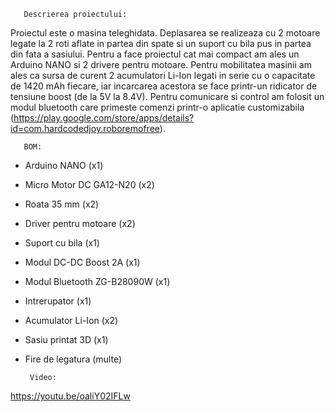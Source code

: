        Descrierea proiectului:
   Proiectul este o masina teleghidata. 
   Deplasarea se realizeaza cu 2 motoare legate la 2 roti aflate in partea din spate si un suport cu bila pus in partea din fata a sasiului. 
   Pentru a face proiectul cat mai compact am ales un Arduino NANO si 2 drivere pentru motoare. 
   Pentru mobilitatea masinii am ales ca sursa de curent 2 acumulatori Li-Ion legati in serie cu o capacitate de 1420 mAh fiecare, iar incarcarea acestora se face printr-un ridicator de tensiune boost (de la 5V la 8.4V).
   Pentru comunicare si control am folosit un modul bluetooth care primeste comenzi printr-o aplicatie customizabila (https://play.google.com/store/apps/details?id=com.hardcodedjoy.roboremofree).


 
       BOM:
- Arduino NANO (x1)
- Micro Motor DC GA12-N20 (x2)
- Roata 35 mm (x2)
- Driver pentru motoare (x2)
- Suport cu bila (x1)
- Modul DC-DC Boost 2A (x1)
- Modul Bluetooth ZG-B28090W (x1)
- Intrerupator (x1)
- Acumulator Li-Ion (x2)
- Sasiu printat 3D (x1)
- Fire de legatura (multe)



       Video:
https://youtu.be/oaliY02IFLw  
